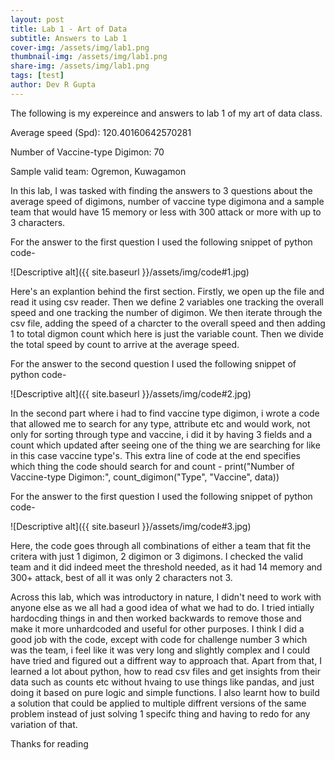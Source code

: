 ```yaml
---
layout: post
title: Lab 1 - Art of Data
subtitle: Answers to Lab 1
cover-img: /assets/img/lab1.png
thumbnail-img: /assets/img/lab1.png
share-img: /assets/img/lab1.png
tags: [test]
author: Dev R Gupta
---
```


The following is my expereince and answers to lab 1 of my art of data class.

Average speed (Spd): 120.40160642570281

Number of Vaccine-type Digimon: 70

Sample valid team: Ogremon, Kuwagamon

In this lab, I was tasked with finding the answers to 3 questions about the average speed of digimons, number of vaccine type digimona and a sample team that would have 15 memory or less with 300 attack or more with up to 3 characters.

For the answer to the first question I used the following snippet of python code- 

![Descriptive alt]({{ site.baseurl }}/assets/img/code#1.jpg)



Here's an explantion behind the first section. Firstly, we open up the file and read it using csv reader. Then we define 2 variables one tracking the overall speed and one tracking the number of digimon. We then iterate through the csv file, adding the speed of a charcter to the overall speed and then adding 1 to total digmon count which here is just the variable count. Then we divide the total speed by count to arrive at the average speed. 


For the answer to the second question I used the following snippet of python code- 

![Descriptive alt]({{ site.baseurl }}/assets/img/code#2.jpg)


In the second part where i had to find vaccine type digimon, i wrote a code that allowed me to search for any type, attribute etc and would work, not only for sorting through type and vaccine, i did it by having 3 fields and a count which updated after seeing one of the thing we are searching for like in this case vaccine type's. This extra line of code at the end specifies which thing the code should search for and count - print("Number of Vaccine-type Digimon:", count_digimon("Type", "Vaccine", data))


For the answer to the first question I used the following snippet of python code- 

![Descriptive alt]({{ site.baseurl }}/assets/img/code#3.jpg)


Here, the code goes through all combinations of either a team that fit the critera with just 1 digimon, 2 digimon or 3 digimons. I checked the valid team and it did indeed meet the threshold needed, as it had 14 memory and 300+ attack, best of all it was only 2 characters not 3. 

Across this lab, which was introductory in nature, I didn't need to work with anyone else as we all had a good idea of what we had to do. I tried intially hardocding things in and then worked backwards to remove those and make it more unhardcoded and useful for other purposes. I think I did a good job with the code, except with code for challenge number 3 which was the team, i feel like it was very long and slightly complex and I could have tried and figured out a diffrent way to approach that. Apart from that, I learned a lot about python, how to read csv files and get insights from their data such as counts etc without hvaing to use things like pandas, and just doing it based on pure logic and simple functions. I also learnt how to build a solution that could be applied to multiple diffrent versions of the same problem instead of just solving 1 specifc thing and having to redo for any variation of that. 


Thanks for reading

